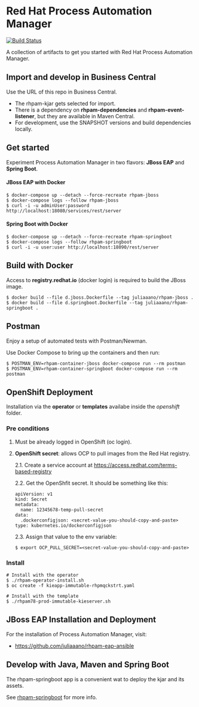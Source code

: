# Red Hat Process Automation Manager
[![Build Status](https://travis-ci.com/juliaaano/rhpam-quickstart.svg)](https://travis-ci.com/juliaaano/rhpam-quickstart)

A collection of artifacts to get you started with Red Hat Process Automation Manager.

## Import and develop in Business Central

Use the URL of this repo in Business Central.

* The rhpam-kjar gets selected for import.
* There is a dependency on **rhpam-dependencies** and **rhpam-event-listener**, but they are available in Maven Central.
* For development, use the SNAPSHOT versions and build dependencies locally.

## Get started

Experiment Process Automation Manager in two flavors: **JBoss EAP** and **Spring Boot**.

#### JBoss EAP with Docker

```
$ docker-compose up --detach --force-recreate rhpam-jboss
$ docker-compose logs --follow rhpam-jboss
$ curl -i -u adminUser:password http://localhost:18080/services/rest/server
```

#### Spring Boot with Docker

```
$ docker-compose up --detach --force-recreate rhpam-springboot
$ docker-compose logs --follow rhpam-springboot
$ curl -i -u user:user http://localhost:18090/rest/server
```

## Build with Docker

Access to **registry.redhat.io** (docker login) is required to build the JBoss image.

```
$ docker build --file d.jboss.Dockerfile --tag juliaaano/rhpam-jboss .
$ docker build --file d.springboot.Dockerfile --tag juliaaano/rhpam-springboot .
```

## Postman

Enjoy a setup of automated tests with Postman/Newman.

Use Docker Compose to bring up the containers and then run:

```
$ POSTMAN_ENV=rhpam-container-jboss docker-compose run --rm postman
$ POSTMAN_ENV=rhpam-container-springboot docker-compose run --rm postman
```

## OpenShift Deployment

Installation via the **operator** or **templates** availabe inside the *openshift* folder.

### Pre conditions

1. Must be already logged in OpenShift (oc login).

2. **OpenShift secret**: allows OCP to pull images from the Red Hat registry.

   2.1. Create a service account at https://access.redhat.com/terms-based-registry

   2.2. Get the OpenShfit secret. It should be something like this:
   ```
   apiVersion: v1
   kind: Secret
   metadata:
     name: 12345678-temp-pull-secret
   data:
     .dockerconfigjson: <secret-value-you-should-copy-and-paste>
   type: kubernetes.io/dockerconfigjson
   ```
   2.3. Assign that value to the env variable:
   ```
   $ export OCP_PULL_SECRET=<secret-value-you-should-copy-and-paste>
   ```

### Install

```
# Install with the operator
$ ./rhpam-operator-install.sh
$ oc create -f kieapp-immutable-rhpmqckstrt.yaml
```
```
# Install with the template
$ ./rhpam78-prod-immutable-kieserver.sh
```

## JBoss EAP Installation and Deployment

For the installation of Process Automation Manager, visit:

* https://github.com/juliaaano/rhpam-eap-ansible

## Develop with Java, Maven and Spring Boot

The rhpam-springboot app is a convenient wat to deploy the kjar and its assets.

See [rhpam-springboot](rhpam-springboot) for more info.
